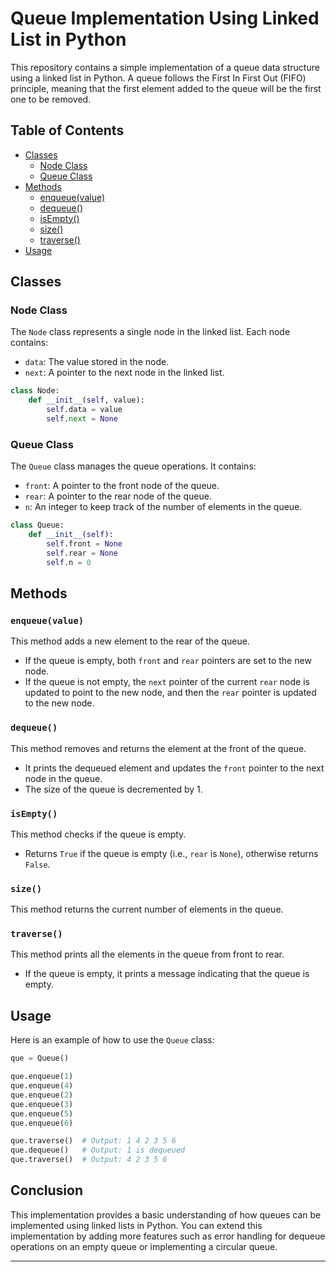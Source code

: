 
# Queue Implementation Using Linked List in Python

This repository contains a simple implementation of a queue data structure using a linked list in Python. A queue follows the First In First Out (FIFO) principle, meaning that the first element added to the queue will be the first one to be removed.

## Table of Contents
- [Classes](#classes)
  - [Node Class](#node-class)
  - [Queue Class](#queue-class)
- [Methods](#methods)
  - [enqueue(value)](#enqueuevalue)
  - [dequeue()](#dequeue)
  - [isEmpty()](#isempty)
  - [size()](#size)
  - [traverse()](#traverse)
- [Usage](#usage)

## Classes

### Node Class
The `Node` class represents a single node in the linked list. Each node contains:
- `data`: The value stored in the node.
- `next`: A pointer to the next node in the linked list.

```python
class Node:
    def __init__(self, value):
        self.data = value
        self.next = None
```

### Queue Class
The `Queue` class manages the queue operations. It contains:
- `front`: A pointer to the front node of the queue.
- `rear`: A pointer to the rear node of the queue.
- `n`: An integer to keep track of the number of elements in the queue.

```python
class Queue:
    def __init__(self):
        self.front = None
        self.rear = None
        self.n = 0
```

## Methods

### `enqueue(value)`
This method adds a new element to the rear of the queue.
- If the queue is empty, both `front` and `rear` pointers are set to the new node.
- If the queue is not empty, the `next` pointer of the current `rear` node is updated to point to the new node, and then the `rear` pointer is updated to the new node.

### `dequeue()`
This method removes and returns the element at the front of the queue.
- It prints the dequeued element and updates the `front` pointer to the next node in the queue.
- The size of the queue is decremented by 1.

### `isEmpty()`
This method checks if the queue is empty.
- Returns `True` if the queue is empty (i.e., `rear` is `None`), otherwise returns `False`.

### `size()`
This method returns the current number of elements in the queue.

### `traverse()`
This method prints all the elements in the queue from front to rear.
- If the queue is empty, it prints a message indicating that the queue is empty.

## Usage
Here is an example of how to use the `Queue` class:

```python
que = Queue()

que.enqueue(1)
que.enqueue(4)
que.enqueue(2)
que.enqueue(3)
que.enqueue(5)
que.enqueue(6)

que.traverse()  # Output: 1 4 2 3 5 6
que.dequeue()   # Output: 1 is dequeued
que.traverse()  # Output: 4 2 3 5 6
```

## Conclusion
This implementation provides a basic understanding of how queues can be implemented using linked lists in Python. You can extend this implementation by adding more features such as error handling for dequeue operations on an empty queue or implementing a circular queue.

---

